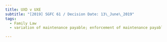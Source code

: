 ```yaml
---
title: UXD v UXE
subtitle: "[2019] SGFC 61 / Decision Date: 13\_June\_2019"
tags:
  - Family Law
  - variation of maintenance payable; enforcement of maintenance payable

---
```

